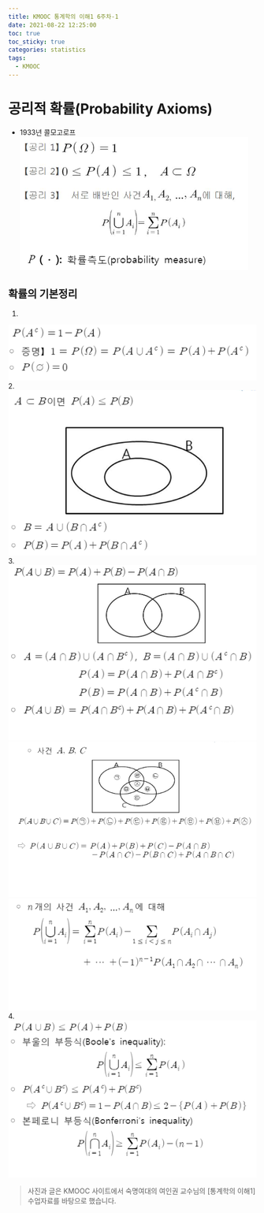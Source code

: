 ```yaml
---
title: KMOOC 통계학의 이해1 6주차-1
date: 2021-08-22 12:25:00
toc: true
toc_sticky: true
categories: statistics
tags:
  - KMOOC
---
```


# 공리적 확률(Probability Axioms)
- 1933년 콜모고로프  
![](/assets/images/statistics/axiom.PNG) 

## 확률의 기본정리
1.  
![](/assets/images/statistics/axiom1.PNG) 
2.   
![](/assets/images/statistics/axiom2.PNG) 
3.   
![](/assets/images/statistics/axiom3.PNG)  
![](/assets/images/statistics/axiom3_1.PNG)
![](/assets/images/statistics/axiom3_2.PNG)    
4.   
![](/assets/images/statistics/axiom4.PNG) 



> 사진과 글은 KMOOC 사이트에서 숙명여대의 여인권 교수님의 [통계학의 이해1] 수업자료를 바탕으로 했습니다.  

